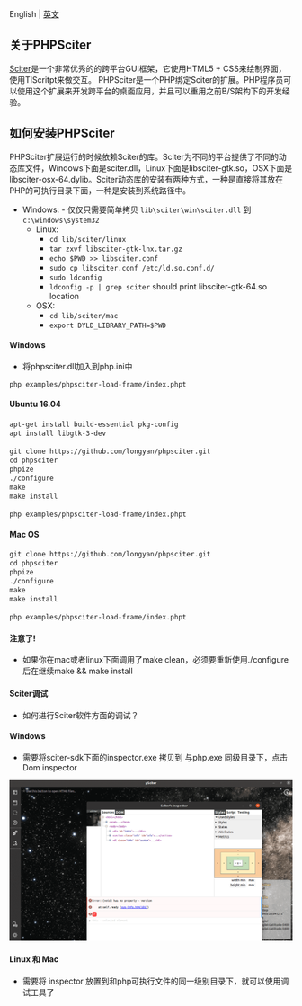 English | [英文](./README-EN.md)

## 关于PHPSciter
[Sciter](http://www.sciter.com)是一个非常优秀的的跨平台GUI框架，它使用HTML5 + CSS来绘制界面，使用TIScritpt来做交互。 PHPSciter是一个PHP绑定Sciter的扩展。PHP程序员可以使用这个扩展来开发跨平台的桌面应用，并且可以重用之前B/S架构下的开发经验。

## 如何安装PHPSciter
PHPSciter扩展运行的时候依赖Sciter的库。Sciter为不同的平台提供了不同的动态库文件，Windows下面是sciter.dll，Linux下面是libsciter-gtk.so，OSX下面是libsciter-osx-64.dylib。Sciter动态库的安装有两种方式，一种是直接将其放在PHP的可执行目录下面，一种是安装到系统路径中。




* Windows: 
      - 仅仅只需要简单拷贝 `lib\sciter\win\sciter.dll` 到 `c:\windows\system32`
    * Linux: 
      - `cd lib/sciter/linux`
      - `tar zxvf libsciter-gtk-lnx.tar.gz`
      - `echo $PWD >> libsciter.conf`
      - `sudo cp libsciter.conf /etc/ld.so.conf.d/`
      - `sudo ldconfig`
      - `ldconfig -p | grep sciter` should print libsciter-gtk-64.so location
    * OSX:
      - `cd lib/sciter/mac`
      - `export DYLD_LIBRARY_PATH=$PWD`
      
#### Windows 

- 将phpsciter.dll加入到php.ini中

```
php examples/phpsciter-load-frame/index.phpt
```

#### Ubuntu 16.04
```
apt-get install build-essential pkg-config
apt install libgtk-3-dev

git clone https://github.com/longyan/phpsciter.git
cd phpsciter
phpize
./configure
make
make install

php examples/phpsciter-load-frame/index.phpt
```

#### Mac OS
```
git clone https://github.com/longyan/phpsciter.git
cd phpsciter
phpize
./configure
make
make install

php examples/phpsciter-load-frame/index.phpt
```

#### 注意了!

 - 如果你在mac或者linux下面调用了make clean，必须要重新使用./configure后在继续make && make install
 
#### Sciter调试

 - 如何进行Sciter软件方面的调试？
 
 #### Windows 

 - 需要将sciter-sdk下面的inspector.exe 拷贝到 与php.exe 同级目录下，点击Dom inspector
 
  ![](./cover/sciter-inspector.jpg)

 #### Linux 和 Mac
 
  - 需要将 inspector 放置到和php可执行文件的同一级别目录下，就可以使用调试工具了
 
